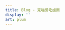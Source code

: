 ```yaml
---
title: Blog - 克喵爱吃卤面
display: ''
art: plum
---
```


<SubNav />

<ListPosts year-title type="blog" />
